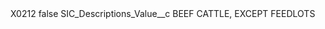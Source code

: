 <?xml version="1.0" encoding="UTF-8"?>
<CustomMetadata xmlns="http://soap.sforce.com/2006/04/metadata" xmlns:xsi="http://www.w3.org/2001/XMLSchema-instance" xmlns:xsd="http://www.w3.org/2001/XMLSchema">
    <label>X0212</label>
    <protected>false</protected>
    <values>
        <field>SIC_Descriptions_Value__c</field>
        <value xsi:type="xsd:string">BEEF CATTLE, EXCEPT FEEDLOTS</value>
    </values>
</CustomMetadata>
